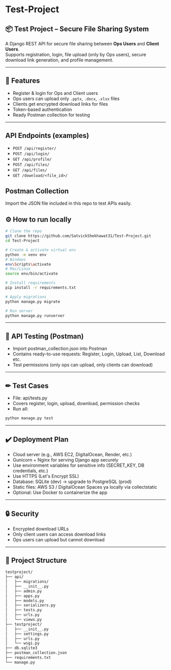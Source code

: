 # Test-Project

## 📦 Test Project – Secure File Sharing System

A Django REST API for secure file sharing between **Ops Users** and **Client Users**.  
Supports registration, login, file upload (only by Ops users), secure download link generation, and profile management.

---

## 🚀 Features
- Register & login for Ops and Client users
- Ops users can upload only `.pptx`, `.docx`, `.xlsx` files
- Clients get encrypted download links for files
- Token-based authentication
- Ready Postman collection for testing

---

## API Endpoints (examples)
- `POST /api/register/`
- `POST /api/login/`
- `GET /api/profile/`
- `POST /api/files/`
- `GET /api/files/`
- `GET /download/<file_id>/`

## Postman Collection
Import the JSON file included in this repo to test APIs easily.

## ⚙️ How to run locally

```bash
# Clone the repo
git clone https://github.com/SatvickShekhawat31/Test-Project.git
cd Test-Project

# Create & activate virtual env
python -m venv env
# Windows
env\Scripts\activate
# Mac/Linux
source env/bin/activate

# Install requirements
pip install -r requirements.txt

# Apply migrations
python manage.py migrate

# Run server
python manage.py runserver
```
---

## 🧪 API Testing (Postman)
- Import postman_collection.json into Postman
- Contains ready-to-use requests: Register, Login, Upload, List, Download etc.
- Test permissions (only ops can upload, only clients can download)

---

## ✏ Test Cases

- File: api/tests.py
- Covers register, login, upload, download, permission checks
- Run all:
```bash
python manage.py test
```

---

## ✔️ Deployment Plan

- Cloud server (e.g., AWS EC2, DigitalOcean, Render, etc.)
- Gunicorn + Nginx for serving Django app securely
- Use environment variables for sensitive info (SECRET_KEY, DB credentials, etc.)
- Use HTTPS (Let's Encrypt SSL)
- Database: SQLite (dev) → upgrade to PostgreSQL (prod)
- Static files: AWS S3 / DigitalOcean Spaces ya locally via collectstatic 
- Optional: Use Docker to containerize the app

--- 

## 🔒 Security

- Encrypted download URLs
- Only client users can access download links
- Ops users can upload but cannot download

---

## 📂 Project Structure

```bash
testproject/
├── api/
│   ├── migrations/
│   ├── __init__.py
│   ├── admin.py
│   ├── apps.py
│   ├── models.py
│   ├── serializers.py
│   ├── tests.py
│   ├── urls.py
│   └── views.py
├── testproject/
│   ├── __init__.py
│   ├── settings.py
│   ├── urls.py
│   └── wsgi.py
├── db.sqlite3
├── postman_collection.json
├── requirements.txt
└── manage.py
```
